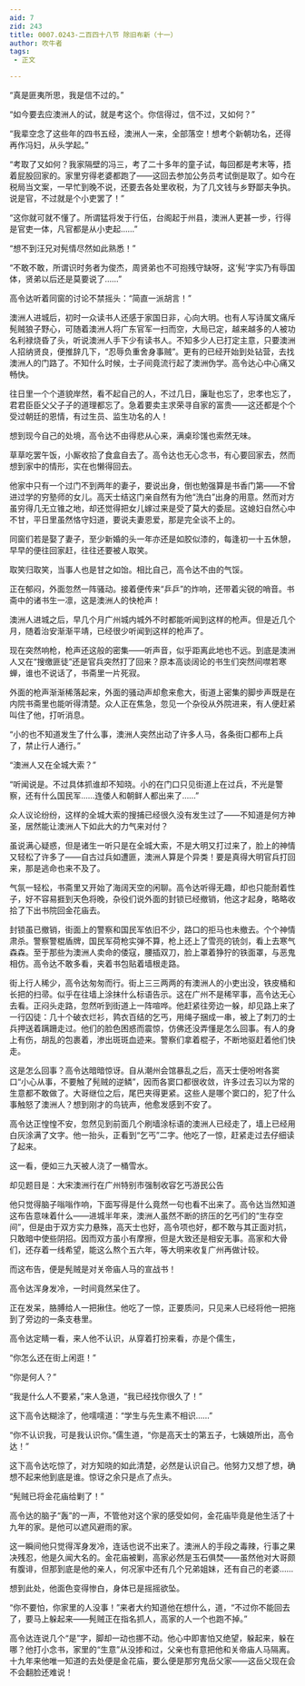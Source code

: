 ```yaml
---
aid: 7
zid: 243
title: 0007.0243-二百四十八节 除旧布新（十一）
author: 吹牛者
tags: 
 - 正文

---
```




“真是匪夷所思，我是信不过的。”

“如今要去应澳洲人的试，就是考这个。你信得过，信不过，又如何？”

“我辈空念了这些年的四书五经，澳洲人一来，全部落空！想考个新朝功名，还得再作冯妇，从头学起。”

“考取了又如何？我家隔壁的冯三，考了二十多年的童子试，每回都是考末等，捂着屁股回家的。家里穷得老婆都跑了――这回去参加公务员考试倒是取了。如今在税局当文案，一早忙到晚不说，还要去各处里收税，为了几文钱与乡野鄙夫争执。说是官，不过就是个小吏罢了！”

“这你就可就不懂了。所谓猛将发于行伍，台阁起于州县，澳洲人更甚一步，行得是官吏一体，凡官都是从小吏起……”

“想不到汪兄对髡情尽然如此熟悉！”

“不敢不敢，所谓识时务者为俊杰，周贤弟也不可抱残守缺呀，这‘髡’字实乃有辱国体，贤弟以后还是莫要说了……”

高令达听着同窗的讨论不禁摇头：“简直一派胡言！”

澳洲人进城后，初时一众读书人还感于家国日非，心向大明。也有人写诗属文痛斥髡贼狼子野心，可随着澳洲人将广东官军一扫而空，大局已定，越来越多的人被功名利禄烧昏了头，听说澳洲人手下少有读书人。不知多少人已打定主意，只要澳洲人招纳贤良，便推辞几下，“忍辱负重舍身事贼”。更有的已经开始到处钻营，去找澳洲人的门路了。不知什么时候，士子间竟流行起了澳洲伪学。高令达心中心痛又畅快。

往日里一个个道貌岸然，看不起自己的人，不过几日，廉耻也忘了，忠孝也忘了，君君臣臣父父子子的道理都忘了。急着要卖主求荣寻自家的富贵――这还都是个个受过朝廷的恩情，有过生员、监生功名的人！

想到现今自己的处境，高令达不由得悲从心来，满桌珍馐也索然无味。

草草吃罢午饭，小厮收拾了食盒自去了。高令达也无心念书，有心要回家去，然而想到家中的情形，实在也懒得回去。

他家中只有一个过门不到两年的妻子，要说出身，倒也勉强算是书香门第――不曾进过学的穷塾师的女儿。高天士结这门亲自然有为他“洗白”出身的用意。然而对方虽穷得几无立锥之地，却还觉得把女儿嫁过来是受了莫大的委屈。这媳妇自然心中不甘，平日里虽然恪守妇道，要说夫妻恩爱，那是完全谈不上的。

同窗们若是娶了妻子，至少新婚的头一年亦还是如胶似漆的，每逢初一十五休憩，早早的便往回家赶，往往还要被人取笑。

取笑归取笑，当事人也是甘之如饴。相比自己，高令达不由的气馁。

正在郁闷，外面忽然一阵骚动。接着便传来“乒乒”的炸响，还带着尖锐的哨音。书斋中的诸书生一凛，这是澳洲人的快枪声！

澳洲人进城之后，早几个月广州城内城外不时都能听闻到这样的枪声。但是近几个月，随着治安渐渐平靖，已经很少听闻到这样的枪声了。

现在突然响枪，枪声还这般的密集――听声音，似乎距离此地也不远。到底是澳洲人又在“搜缴匪徒”还是官兵突然打了回来？原本高谈阔论的书生们突然间噤若寒蝉，谁也不说话了，书斋里一片死寂。

外面的枪声渐渐稀落起来，外面的骚动声却愈来愈大，街道上密集的脚步声既是在内院书斋里也能听得清楚。众人正在焦急，忽见一个杂役从外院进来，有人便赶紧叫住了他，打听消息。

“小的也不知道发生了什么事，澳洲人突然出动了许多人马，各条街口都布上兵了，禁止行人通行。”

“澳洲人又在全城大索？”

“听闻说是。不过具体抓谁却不知晓。小的在门口只见街道上在过兵，不光是警察，还有什么国民军……连倭人和朝鲜人都出来了……”

众人议论纷纷，这样的全城大索的搜捕已经很久没有发生过了――不知道是何方神圣，居然能让澳洲人下如此大的力气来对付？

虽说满心疑惑，但是诸生一听只是在全城大索，不是大明又打过来了，脸上的神情又轻松了许多了――自古过兵如遭匪，澳洲人算是个异类！要是真得大明官兵打回来，那是逃命也来不及了。

气氛一轻松，书斋里又开始了海阔天空的闲聊。高令达听得无趣，却也只能耐着性子，好不容易捱到天色将晚，杂役们说外面的封锁已经撤销，他这才起身，略略收拾了下出书院回金花庙去。

封锁虽已撤销，街面上的警察和国民军依旧不少，路口的拒马也未撤去。个个神情肃杀。警察警棍盾牌，国民军荷枪实弹不算，枪上还上了雪亮的铳剑，看上去寒气森森。至于那些为澳洲人卖命的倭寇，腰插双刀，脸上罩着狰狞的铁面罩，与恶鬼相仿。高令达不敢多看，夹着书包贴着墙根走路。

街上行人稀少，高令达匆匆而行。街上三三两两的有澳洲人的小吏出没，铁皮桶和长把的扫帚。似乎在往墙上涂抹什么标语告示。这在广州不是稀罕事，高令达无心去看。正闷头走路，忽然听到街道上一阵喧哗。他赶紧往旁边一躲，却见路上来了一行囚徒：几十个破衣烂衫，鹑衣百结的乞丐，用绳子捆成一串，被上了刺刀的士兵押送着蹒跚走过。他们的脸色困惑而震惊，仿佛还没弄懂是怎么回事。有人的身上有伤，胡乱的包裹着，渗出斑斑血迹来。警察们拿着棍子，不断地驱赶着他们快走。

这是怎么回事？高令达暗暗惊讶。自从潮州会馆暴乱之后，高天士便吩咐各窦口“小心从事，不要触了髡贼的逆鳞”，因而各窦口都很收敛，许多过去习以为常的生意都不敢做了。大哥继位之后，尾巴夹得更紧。这些人是哪个窦口的，犯了什么事触怒了澳洲人？想到刚才的鸟铳声，他愈发感到不安了。

高令达正惶惶不安，忽然见到前面几个刷墙涂标语的澳洲人已经走了，墙上已经用白灰涂满了文字。他一抬头，正看到“乞丐”二字。他吃了一惊，赶紧走过去仔细读了起来。

这一看，便如三九天被人浇了一桶雪水。

却见题目是：大宋澳洲行在广州特别市强制收容乞丐游民公告

他只觉得脑子嗡嗡作响，下面写得是什么竟然一句也看不出来了。高令达当然知道这布告意味着什么――进城半年来，澳洲人虽然不断的挤压的乞丐们的“生存空间”，但是由于双方实力悬殊，高天士也好，高令项也好，都不敢与其正面对抗，只敢暗中使些阴招。因而双方虽小有摩擦，但是大致还是相安无事。高家和大骨们，还存着一线希望，能这么熬个五六年，等大明来收复广州再做计较。

而这布告，便是髡贼是对关帝庙人马的宣战书！

高令达浑身发冷，一时间竟然呆住了。

正在发呆，胳膊给人一把揪住。他吃了一惊，正要质问，只见来人已经将他一把拖到了旁边的一条支巷里。

高令达定睛一看，来人他不认识，从穿着打扮来看，亦是个儒生，

“你怎么还在街上闲逛！”

“你是何人？”

“我是什么人不要紧，”来人急道，“我已经找你很久了！”

这下高令达糊涂了，他嚅嚅道：“学生与先生素不相识……”

“你不认识我，可是我认识你。”儒生道，“你是高天士的第五子，七姨娘所出，高令达！”

这下高令达吃惊了，对方知晓的如此清楚，必然是认识自己。他努力又想了想，确想不起来他到底是谁。惊讶之余只是点了点头。

“髡贼已将金花庙给剿了！”

高令达的脑子“轰”的一声，不管他对这个家的感受如何，金花庙毕竟是他生活了十九年的家。是他可以遮风避雨的家。

这一瞬间他只觉得浑身发冷，连话也说不出来了。澳洲人的手段之毒辣，行事之果决残忍，他是久闻大名的。金花庙被剿，高家必然是玉石俱焚――虽然他对大哥颇有腹诽，但那到底是他的亲人，何况家中还有几个兄弟姐妹，还有自己的老婆……

想到此处，他面色变得惨白，身体已是摇摇欲坠。

“你不要怕，你家里的人没事！”来者大约知道他在想什么，道，“不过你不能回去了，要马上躲起来――髡贼正在指名抓人，高家的人一个也跑不掉。”

高令达连说几个“是”字，脚却一动也挪不动。他心中即害怕又绝望，躲起来，躲在哪？他打小念书，家里的“生意”从没掺和过，父亲也有意把他和关帝庙人马隔离。十九年来他唯一知道的去处便是金花庙，要么便是那穷鬼岳父家――这岳父现在会不会翻脸还难说！



